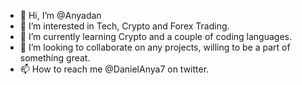 - 👋 Hi, I’m @Anyadan
- 👀 I’m interested in Tech, Crypto and Forex Trading. 
- 🌱 I’m currently learning Crypto and a couple of coding languages. 
- 💞️ I’m looking to collaborate on any projects, willing to be a part of something great. 
- 📫 How to reach me @DanielAnya7 on twitter. 

<!---
Anyadan/Anyadan is a ✨ special ✨ repository because its `README.md` (this file) appears on your GitHub profile.
You can click the Preview link to take a look at your changes.
--->
